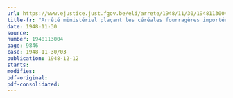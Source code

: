 ```yaml
---
url: https://www.ejustice.just.fgov.be/eli/arrete/1948/11/30/1948113004/justel
title-fr: "Arrêté ministériel plaçant les céréales fourragères importées sous le régime du prix normal"
date: 1948-11-30
source:
number: 1948113004
page: 9846
case: 1948-11-30/03
publication: 1948-12-12
starts:
modifies:
pdf-original:
pdf-consolidated:
---
```


